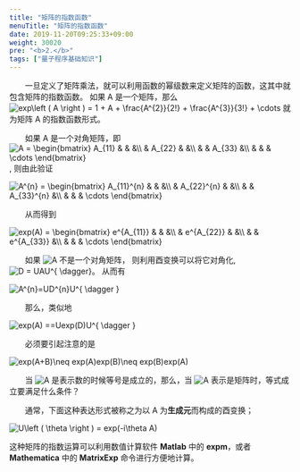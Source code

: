 ```yaml
---
title: "矩阵的指数函数"
menuTitle: "矩阵的指数函数"
date: 2019-11-20T09:25:33+09:00
weight: 30020
pre: "<b>2.</b>"
tags: ["量子程序基础知识"]
---
```


&emsp;&emsp;一旦定义了矩阵乘法，就可以利用函数的幂级数来定义矩阵的函数，这其中就包含矩阵的指数函数。
如果 A 是一个矩阵，那么<img src="https://latex.codecogs.com/gif.latex?\dpi{110}&space;exp\left&space;(&space;A&space;\right&space;)&space;=&space;1&space;&plus;&space;A&space;&plus;&space;\frac{A^{2}}{2!}&space;&plus;&space;\frac{A^{3}}{3!}&space;&plus;&space;\cdots" title="exp\left ( A \right ) = 1 + A + \frac{A^{2}}{2!} + \frac{A^{3}}{3!} + \cdots" style="margin: auto; display: inline;"/>
就为矩阵 A 的指数函数形式。

&emsp;&emsp;如果 A 是一个对角矩阵，即 
<img src="https://latex.codecogs.com/gif.latex?\inline&space;\dpi{100}&space;A&space;=&space;\begin{bmatrix}&space;A_{11}&space;&&space;&&space;&\\&space;&&space;A_{22}&space;&&space;&\\&space;&&space;&&space;A_{33}&space;&\\&space;&&space;&&space;&&space;\cdots&space;\end{bmatrix}" title="A = \begin{bmatrix} A_{11} & & &\\ & A_{22} & &\\ & & A_{33} &\\ & & & \cdots \end{bmatrix}" style="margin: auto; display: inline;"/>,
则由此验证

<img src="https://latex.codecogs.com/gif.latex?\inline&space;\dpi{150}&space;A^{n}&space;=&space;\begin{bmatrix}&space;A_{11}^{n}&space;&&space;&&space;&\\&space;&&space;A_{22}^{n}&space;&&space;&\\&space;&&space;&&space;A_{33}^{n}&space;&\\&space;&&space;&&space;&&space;\cdots&space;\end{bmatrix}" title="A^{n} = \begin{bmatrix} A_{11}^{n} & & &\\ & A_{22}^{n} & &\\ & & A_{33}^{n} &\\ & & & \cdots \end{bmatrix}" />

&emsp;&emsp;从而得到

<img src="https://latex.codecogs.com/gif.latex?\inline&space;\dpi{150}&space;exp(A)&space;=&space;\begin{bmatrix}&space;e^{A_{11}}&space;&&space;&&space;&\\&space;&&space;e^{A_{22}}&space;&&space;&\\&space;&&space;&&space;e^{A_{33}}&space;&\\&space;&&space;&&space;&&space;\cdots&space;\end{bmatrix}" title="exp(A) = \begin{bmatrix} e^{A_{11}} & & &\\ & e^{A_{22}} & &\\ & & e^{A_{33}} &\\ & & & \cdots \end{bmatrix}" />

&emsp;&emsp;如果 <img src="https://latex.codecogs.com/gif.latex?\inline&space;\dpi{100}&space;A" title="A" style="margin: auto; display: inline;"/> 不是一个对角矩阵，
则利用酉变换可以将它对角化, <img src="https://latex.codecogs.com/gif.latex?\inline&space;\dpi{100}&space;D&space;=&space;UAU^{&space;\dagger}" title="D = UAU^{ \dagger}" style="margin: auto; display: inline;"/>。
从而有

<img src="https://latex.codecogs.com/gif.latex?\inline&space;\dpi{150}&space;A^{n}=UD^{n}U^{&space;\dagger&space;}" title="A^{n}=UD^{n}U^{ \dagger }" />

&emsp;&emsp;那么，类似地

<img src="https://latex.codecogs.com/gif.latex?\inline&space;\dpi{150}&space;exp(A)&space;==Uexp(D)U^{&space;\dagger&space;}" title="exp(A) ==Uexp(D)U^{ \dagger }" />

&emsp;&emsp;必须要引起注意的是

<img src="https://latex.codecogs.com/gif.latex?\inline&space;\dpi{150}&space;exp(A&plus;B)\neq&space;exp(A)exp(B)\neq&space;exp(B)exp(A)" title="exp(A+B)\neq exp(A)exp(B)\neq exp(B)exp(A)" />

&emsp;&emsp;当 <img src="https://latex.codecogs.com/gif.latex?\inline&space;\dpi{100}&space;A" title="A" style="margin: auto; display: inline;"/> 
是表示数的时候等号是成立的，那么，当 
<img src="https://latex.codecogs.com/gif.latex?\inline&space;\dpi{100}&space;A" title="A" style="margin: auto; display: inline;"/> 
表示是矩阵时，等式成立要满足什么条件？

&emsp;&emsp;通常，下面这种表达形式被称之为以 A 为**生成元**而构成的酉变换；

<img src="https://latex.codecogs.com/gif.latex?\inline&space;\dpi{150}&space;U\left&space;(&space;\theta&space;\right&space;)&space;=&space;exp(-i\theta&space;A)" title="U\left ( \theta \right ) = exp(-i\theta A)" />

这种矩阵的指数运算可以利用数值计算软件 **Matlab** 中的 **expm**，或者 **Mathematica** 中的 **MatrixExp** 命令进行方便地计算。
